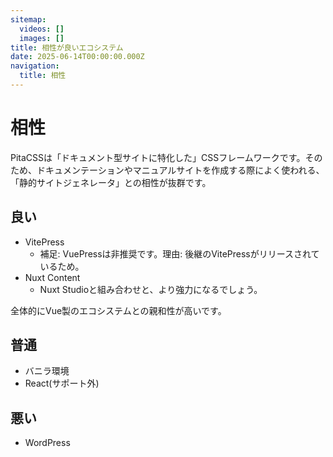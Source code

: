 ```yaml
---
sitemap:
  videos: []
  images: []
title: 相性が良いエコシステム
date: 2025-06-14T00:00:00.000Z
navigation:
  title: 相性
---
```


# 相性

PitaCSSは「ドキュメント型サイトに特化した」CSSフレームワークです。そのため、ドキュメンテーションやマニュアルサイトを作成する際によく使われる、「静的サイトジェネレータ」との相性が抜群です。

## 良い

- VitePress
  - 補足: VuePressは非推奨です。理由: 後継のVitePressがリリースされているため。
- Nuxt Content
  - Nuxt Studioと組み合わせと、より強力になるでしょう。

全体的にVue製のエコシステムとの親和性が高いです。

## 普通

- バニラ環境
- React(サポート外)

## 悪い
- WordPress
